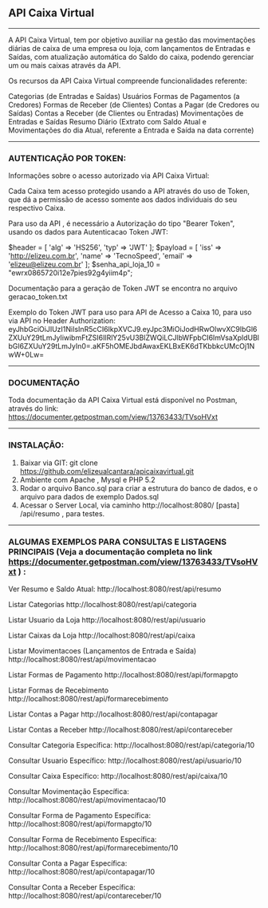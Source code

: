 ## API Caixa Virtual

_______

A API Caixa Virtual, tem por objetivo auxiliar na gestão das movimentações diárias de caixa de uma empresa ou loja, com lançamentos de Entradas e Saídas, com atualização automática do Saldo do caixa, podendo gerenciar um ou mais caixas através da API.


Os recursos da API Caixa Virtual compreende funcionalidades referente:


Categorias (de Entradas e Saídas)
Usuários
Formas de Pagamentos (a Credores)
Formas de Receber (de Clientes)
Contas a Pagar (de Credores ou Saídas)
Contas a Receber (de Clientes ou Entradas)
Movimentações de Entradas e Saídas
Resumo Diário (Extrato com Saldo Atual e Movimentações do dia Atual, referente a Entrada e Saída na data corrente)

* * * * * * * * * * 

### AUTENTICAÇÃO POR TOKEN:

Informações sobre o acesso autorizado via API Caixa Virtual:
 
Cada Caixa tem acesso protegido usando a API através do uso de Token, que dá a permissão de acesso somente aos dados individuais do seu respectivo Caixa.

Para uso da API , é necessário a Autorização do tipo "Bearer Token", usando os dados para Autenticacao Token JWT:

$header = [ 'alg' => 'HS256', 'typ' => 'JWT' ]; $payload = [ 'iss' => 'http://elizeu.com.br', 'name' => 'TecnoSpeed', 'email' => 'elizeu@elizeu.com.br' ]; $senha_api_loja_10 = "ewrx0865720i12e7pies92g4yiim4p";

Documentação para a geração de Token JWT se encontra no arquivo geracao_token.txt

Exemplo do Token JWT para uso para API de Acesso a Caixa 10, para uso via API no Header Authorization: eyJhbGciOiJIUzI1NiIsInR5cCI6IkpXVCJ9.eyJpc3MiOiJodHRwOlwvXC9lbGl6ZXUuY29tLmJyIiwibmFtZSI6IlRlY25vU3BlZWQiLCJlbWFpbCI6ImVsaXpldUBlbGl6ZXUuY29tLmJyIn0=.aKF5hOMEJbdAwaxEKLBxEK6dTKbbkcUMcOj1NwW+0Lw=

* * * * * * * * * * 

### DOCUMENTAÇÃO

Toda documentação da API Caixa Virtual está disponível no Postman, através do link:
https://documenter.getpostman.com/view/13763433/TVsoHVxt

* * * * * * * * * * 

### INSTALAÇÃO:

1. Baixar via GIT: git clone https://github.com/elizeualcantara/apicaixavirtual.git
2. Ambiente com Apache , Mysql e PHP 5.2
3. Rodar o arquivo Banco.sql para criar a estrutura do banco de dados, e o arquivo para dados de exemplo Dados.sql
4. Acessar o Server Local, via caminho http://localhost:8080/ [pasta] /api/resumo , para testes.

* * * * * * * * * * 

### ALGUMAS EXEMPLOS PARA CONSULTAS E LISTAGENS PRINCIPAIS (Veja a documentação completa no link https://documenter.getpostman.com/view/13763433/TVsoHVxt ) :

Ver Resumo e Saldo Atual:
http://localhost:8080/rest/api/resumo

Listar Categorias
http://localhost:8080/rest/api/categoria

Listar Usuario da Loja
http://localhost:8080/rest/api/usuario

Listar Caixas da Loja
http://localhost:8080/rest/api/caixa

Listar Movimentacoes (Lançamentos de Entrada e Saída)
http://localhost:8080/rest/api/movimentacao

Listar Formas de Pagamento
http://localhost:8080/rest/api/formapgto

Listar Formas de Recebimento
http://localhost:8080/rest/api/formarecebimento

Listar Contas a Pagar
http://localhost:8080/rest/api/contapagar

Listar Contas a Receber
http://localhost:8080/rest/api/contareceber


Consultar Categoria Específica:
http://localhost:8080/rest/api/categoria/10

Consultar Usuario Específico:
http://localhost:8080/rest/api/usuario/10

Consultar Caixa Específico:
http://localhost:8080/rest/api/caixa/10

Consultar Movimentação Específica:
http://localhost:8080/rest/api/movimentacao/10

Consultar Forma de Pagamento Específica:
http://localhost:8080/rest/api/formapgto/10

Consultar Forma de Recebimento Específica:
http://localhost:8080/rest/api/formarecebimento/10

Consultar Conta a Pagar Específica:
http://localhost:8080/rest/api/contapagar/10

Consultar Conta a Receber Específica:
http://localhost:8080/rest/api/contareceber/10






